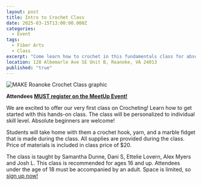 ```yaml
---
layout: post
title: Intro to Crochet Class
date: 2025-03-15T13:00:00.000Z
categories:
  - Event
tags:
  - Fiber Arts
  - Class
excerpt: "Come learn how to crochet in this fundamentals class for absolute beginners! "
location: 128 Albemarle Ave SE Unit B, Roanoke, VA 24013
published: "true"
---
```

![MAKE Roanoke Crochet Class graphic](/assets/images/crotcheting-class-flyer-discord.png)

**Attendees [MUST register on the MeetUp Event!](https://www.meetup.com/make-roanoke/events/306205627)**

We are excited to offer our very first class on Crocheting! Learn how to get started with this hands-on class. The class will be personalized to individual skill level. Absolute beginners are welcome!

Students will take home with them a crochet hook, yarn, and a marble fidget that is made during the class. All supplies are provided during the class. Price of materials is included in class price of $20.

The class is taught by Samantha Dunne, Dani S, Ettelie Lovern, Alex Myers and Josh L. This class is recommended for ages 16 and up. Attendees under the age of 18 must be accompanied by an adult. Space is limited, so [sign up now!](https://www.meetup.com/make-roanoke/events/306205627)
